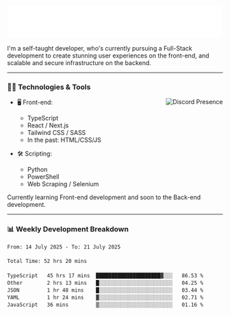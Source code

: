 <img src="assets/wave.svg" alt=":wave:" />

I'm a self-taught developer, who's currently pursuing a Full-Stack development to create stunning user experiences on the front-end, and scalable and secure infrastructure on the backend.

---

### 🧑‍💻 Technologies & Tools

<a href="https://discord.com/users/414304208649453568" target="_blank" rel="nofollow">
   <img src="https://lanyard-profile-readme.vercel.app/api/414304208649453568?idleMessage=Probably%20doing%20something%20else..." alt="Discord Presence" align="right">
</a>

- 🖥️ Front-end:

  - TypeScript
  - React / Next.js
  - Tailwind CSS / SASS
  - In the past: HTML/CSS/JS

- 🛠 Scripting:

  - Python
  - PowerShell
  - Web Scraping / Selenium

Currently learning Front-end development and soon to the Back-end development.

---

### 📊 Weekly Development Breakdown

<!--START_SECTION:waka-->

```txt
From: 14 July 2025 - To: 21 July 2025

Total Time: 52 hrs 20 mins

TypeScript   45 hrs 17 mins  █████████████████████▓░░░   86.53 %
Other        2 hrs 13 mins   █░░░░░░░░░░░░░░░░░░░░░░░░   04.25 %
JSON         1 hr 48 mins    █░░░░░░░░░░░░░░░░░░░░░░░░   03.44 %
YAML         1 hr 24 mins    ▓░░░░░░░░░░░░░░░░░░░░░░░░   02.71 %
JavaScript   36 mins         ▒░░░░░░░░░░░░░░░░░░░░░░░░   01.16 %
```

<!--END_SECTION:waka-->
